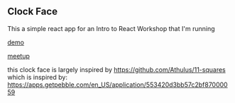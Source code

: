 ## Clock Face 
This a simple react app for an Intro to React Workshop that I'm running

[demo](https://dfirebaugh.github.io/clock-face/)

[meetup](https://www.meetup.com/HackRVA-Meetup/events/254676188/)

this clock face is largely inspired by https://github.com/Athulus/11-squares
which is inspired by: https://apps.getpebble.com/en_US/application/553420d3bb57c2bf87000059
